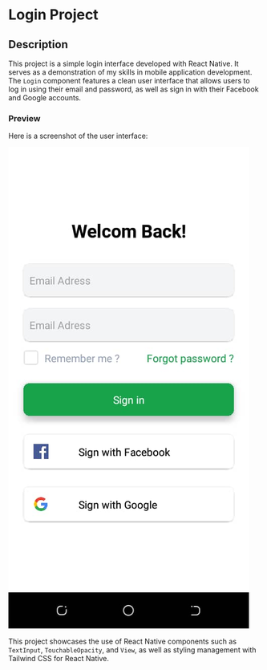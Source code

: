 # Login Project

## Description

This project is a simple login interface developed with React Native. It serves as a demonstration of my skills in mobile application development. The `Login` component features a clean user interface that allows users to log in using their email and password, as well as sign in with their Facebook and Google accounts.

### Preview

Here is a screenshot of the user interface:

![Login Component Preview](assets/login.jpeg)  

This project showcases the use of React Native components such as `TextInput`, `TouchableOpacity`, and `View`, as well as styling management with Tailwind CSS for React Native.
